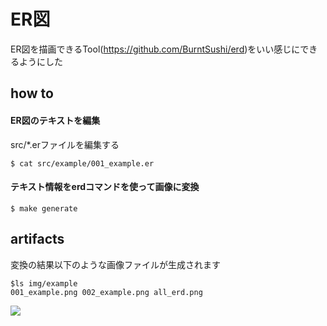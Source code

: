 # ER図

ER図を描画できるTool(https://github.com/BurntSushi/erd)をいい感じにできるようにした


## how to

#### ER図のテキストを編集
src/*.erファイルを編集する
```
$ cat src/example/001_example.er
```

#### テキスト情報をerdコマンドを使って画像に変換

```
$ make generate
```

## artifacts
変換の結果以下のような画像ファイルが生成されます
```
$ls img/example
001_example.png 002_example.png all_erd.png
```


![](img/example/all_red.png)


